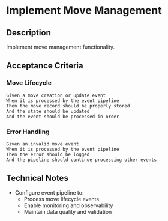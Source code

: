 # Implement Move Management

## Description
Implement move management functionality.

## Acceptance Criteria

### Move Lifecycle
```gherkin
Given a move creation or update event
When it is processed by the event pipeline
Then the move record should be properly stored
And the state should be updated
And the event should be processed in order
```

### Error Handling
```gherkin
Given an invalid move event
When it is processed by the event pipeline
Then the error should be logged
And the pipeline should continue processing other events
```

## Technical Notes
- Configure event pipeline to:
  - Process move lifecycle events
  - Enable monitoring and observability
  - Maintain data quality and validation 